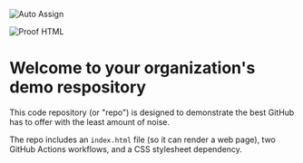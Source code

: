 ![Auto Assign](https://github.com/eagle-codes/demo-repository/actions/workflows/auto-assign.yml/badge.svg)

![Proof HTML](https://github.com/eagle-codes/demo-repository/actions/workflows/proof-html.yml/badge.svg)

# Welcome to your organization's demo respository
This code repository (or "repo") is designed to demonstrate the best GitHub has to offer with the least amount of noise.

The repo includes an `index.html` file (so it can render a web page), two GitHub Actions workflows, and a CSS stylesheet dependency.
